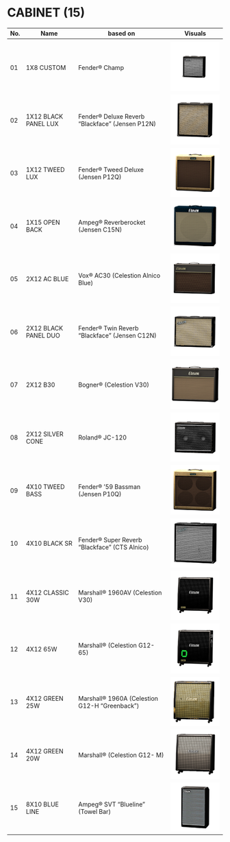 # CABINET (15)
|No.|Name|based on|Visuals|
|---|---|---|---|
|||||
|01|1X8 CUSTOM|Fender® Champ|<img src="images/1X8-CUSTOM.png" alt="image">|
|02|1X12 BLACK PANEL LUX|Fender® Deluxe Reverb “Blackface” (Jensen P12N)|<img src="images/1X12-BLACK-PANEL-LUX.png" alt="image">|
|03|1X12 TWEED LUX|Fender® Tweed Deluxe (Jensen P12Q)|<img src="images/1X12-TWEED-LUX.png" alt="image">|
|04|1X15 OPEN BACK|Ampeg® Reverberocket (Jensen C15N)|<img src="images/1X15-OPEN-BACK.png" alt="image">|
|05|2X12 AC BLUE|Vox® AC30 (Celestion Alnico Blue)|<img src="images/2X12-AC-BLUE.png" alt="image">|
|06|2X12 BLACK PANEL DUO|Fender® Twin Reverb “Blackface” (Jensen C12N)|<img src="images/2X12-BLACK-PANEL-DUO.png" alt="image">|
|07|2X12 B30|Bogner® (Celestion V30)|<img src="images/2X12-B30.png" alt="image">|
|08|2X12 SILVER CONE|Roland® JC-120|<img src="images/2X12-SILVER-CONE.png" alt="image">|
|09|4X10 TWEED BASS|Fender® ’59 Bassman (Jensen P10Q)|<img src="images/4X10-TWEED-BASS.png" alt="image">|
|10|4X10 BLACK SR|Fender® Super Reverb “Blackface” (CTS Alnico)|<img src="images/4X10-BLACK-SR.png" alt="image">|
|11|4X12 CLASSIC 30W|Marshall® 1960AV (Celestion V30)|<img src="images/4X12-CLASSIC-30W.png" alt="image">|
|12|4X12 65W|Marshall® (Celestion G12-65)|<img src="images/4X12-65W.png" alt="image">|
|13|4X12 GREEN 25W|Marshall® 1960A (Celestion G12-H “Greenback”)|<img src="images/4X12-GREEN-25W.png" alt="image">|
|14|4X12 GREEN 20W|Marshall® (Celestion G12- M)|<img src="images/4X12-GREEN-20W.png" alt="image">|
|15|8X10 BLUE LINE|Ampeg® SVT “Blueline” (Towel Bar)|<img src="images/8X10-BLUE-LINE.png" alt="image">|